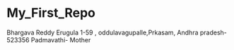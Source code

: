 # My_First_Repo
Bhargava Reddy Erugula
1-59 , oddulavagupalle,Prkasam, Andhra pradesh-523356
Padmavathi- Mother
